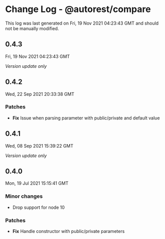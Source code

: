 # Change Log - @autorest/compare

This log was last generated on Fri, 19 Nov 2021 04:23:43 GMT and should not be manually modified.

## 0.4.3
Fri, 19 Nov 2021 04:23:43 GMT

_Version update only_

## 0.4.2
Wed, 22 Sep 2021 20:33:38 GMT

### Patches

- **Fix** Issue when parsing parameter with public/private and default value

## 0.4.1
Wed, 08 Sep 2021 15:39:22 GMT

_Version update only_

## 0.4.0
Mon, 19 Jul 2021 15:15:41 GMT

### Minor changes

- Drop support for node 10

### Patches

- **Fix** Handle constructor with public/private parameters

